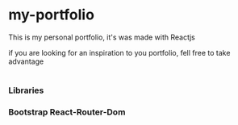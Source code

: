 # my-portfolio

This is my personal portfolio, it's was made with Reactjs

if you are looking for an inspiration to you portfolio, fell free to take advantage
#
<h3> Libraries <h3>
Bootstrap
React-Router-Dom

